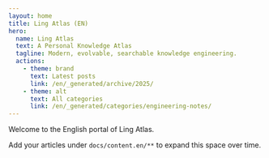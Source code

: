 ```yaml
---
layout: home
title: Ling Atlas (EN)
hero:
  name: Ling Atlas
  text: A Personal Knowledge Atlas
  tagline: Modern, evolvable, searchable knowledge engineering.
  actions:
    - theme: brand
      text: Latest posts
      link: /en/_generated/archive/2025/
    - theme: alt
      text: All categories
      link: /en/_generated/categories/engineering-notes/
---
```


Welcome to the English portal of Ling Atlas.

Add your articles under `docs/content.en/**` to expand this space over time.
